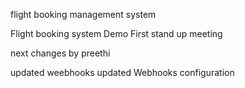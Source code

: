 
flight booking management system



Flight booking system
Demo
First stand up meeting

next changes by preethi

updated weebhooks
updated Webhooks configuration
